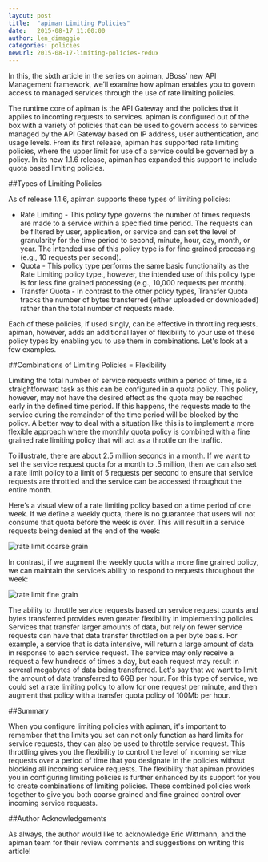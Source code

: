 ```yaml
---
layout: post
title:  "apiman Limiting Policies"
date:   2015-08-17 11:00:00
author: len_dimaggio
categories: policies
newUrl: 2015-08-17-limiting-policies-redux
---
```


In this, the sixth article in the series on apiman, JBoss’ new API Management framework, we’ll examine how apiman enables you to govern access to managed services through the use of rate limiting policies.

The runtime core of apiman is the API Gateway and the policies that it applies to incoming requests to services. apiman is configured out of the box with a variety of policies that can be used to govern access to services managed by the API Gateway based on IP address, user authentication, and usage levels. From its first release, apiman has supported rate limiting policies, where the upper limit for use of a service could be governed by a policy. In its new 1.1.6 release, apiman has expanded this support to include quota based limiting policies. 

<!--more-->

##Types of Limiting Policies

As of release 1.1.6, apiman supports these types of limiting policies:

* Rate Limiting - This policy type governs the number of times requests are made to a service within a specified time period. The requests can be filtered by user, application, or service and can set the level of granularity for the time period to second, minute, hour, day, month, or year. The intended use of this policy type is for fine grained processing (e.g., 10 requests per second).
* Quota - This policy type performs the same basic functionality as the Rate Limiting policy type., however, the intended use of this policy type is for less fine grained processing (e.g., 10,000 requests per month).
* Transfer Quota - In contrast to the other policy types, Transfer Quota tracks the number of bytes transferred (either uploaded or downloaded) rather than the total number of requests made. 

Each of these policies, if used singly, can be effective in throttling requests. apiman, however, adds an additional layer of flexibility to your use of these policy types by enabling you to use them in combinations. Let's look at a few examples.

##Combinations of Limiting Policies = Flexibility

Limiting the total number of service requests within a period of time, is a straightforward task as this can be configured in a quota policy. This policy, however, may not have the desired effect as the quota may be reached early in the defined time period. If this happens, the requests made to the service during the remainder of the time period will be blocked by the policy. A better way to deal with a situation like this is to implement a more flexible approach where the monthly quota policy is combined with a fine grained rate limiting policy that will act as a throttle on the traffic. 

To illustrate, there are about 2.5 million seconds in a month. If we want to set the service request quota for a month to .5 million, then we can also set a rate limit policy to a limit of 5 requests per second to ensure that service requests are throttled and the service can be accessed throughout the entire month.

Here’s a visual view of a rate limiting policy based on a time period of one week. If we define a weekly quota, there is no guarantee that users will not consume that quota before the week is over. This will result in a service requests being denied at the end of the week:

![rate limit coarse grain](/blog/images/2015-08-17/rate_limit1.png)
 
In contrast, if we augment the weekly quota with a more fine grained policy, we can maintain the service’s ability to respond to requests throughout the week:

![rate limit fine grain](/blog/images/2015-08-17/rate_limit2.png)
 
The ability to throttle service requests based on service request counts and bytes transferred provides even greater flexibility in implementing policies. Services that transfer larger amounts of data, but rely on fewer service requests can have that data transfer throttled on a per byte basis. For example, a service that is data intensive, will return a large amount of data in response to each service request. The service may only receive a request a few hundreds of times a day, but each request may result in several megabytes of data being transferred. Let's say that we want to limit the amount of data transferred to 6GB per hour. For this type of service, we could set a rate limiting policy to allow for one request per minute, and then augment that policy with a transfer quota policy of 100Mb per hour.

##Summary

When you configure limiting policies with apiman, it's important to remember that the limits you set can not only function as hard limits for service requests, they can also be used to throttle service request. This throttling gives you the flexibility to control the level of incoming service requests over a period of time that you designate in the policies without blocking all incoming service requests. The flexibility that apiman provides you in configuring limiting policies is further enhanced by its support for you to create combinations of limiting policies. These combined policies work together to give you both coarse grained and fine grained control over incoming service requests.  

##Author Acknowledgements

As always, the author would like to acknowledge Eric Wittmann, and the apiman team for their review comments and suggestions on writing this article!




